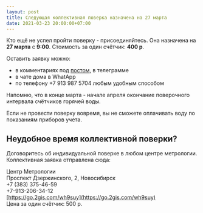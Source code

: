 ```yaml
---
layout: post
title: Следующая коллективная поверка назначена на 27 марта
date: 2021-03-23 20:00:00+07:00
---
```

Кто ещё не успел пройти поверку - присоединяйтесь. Она назначена на **27 марта** с **9:00**. Стоимость за один счётчик: **400 р**.

Оставить заявку можно:

* в комментариях под [постом](https://t.me/leskova29/30), в телеграмме
* в чате дома в WhatApp
* по телефону +7 913 987 5704 любым удобным способом

Напомню, что в конце марта - начале апреля окончание поверочного интервала счётчиков горячей воды.

Если не провести поверку вовремя, вы не сможете оплачивать воду по показаниям приборов учета.

## Неудобное время коллективной поверки?

Договоритесь об индивидуальной поверке в любом центре метрологии.
Коллективная заявка отправлена сюда:

Центр Метрологии<br/>
Проспект Дзержинского, 2, Новосибирск<br/>
+7 (383) 375-46-59<br/>
+7-913-206-34-12<br/>
[https://go.2gis.com/wh9suy](https://go.2gis.com/wh9suy)<br/>
Цена за один счётчик: 500 р.

